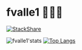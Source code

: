 # fvalle1 🧑🏼‍💻

[![StackShare](http://img.shields.io/badge/tech-stack-0690fa.svg?style=flat)](https://stackshare.io/fvalle1/my-stack)


![fvalle1'stats](https://github-readme-stats.vercel.app/api?username=fvalle1&theme=dark&show_icons=true&count_private=true&hide=contribs)
[![Top Langs](https://github-readme-stats.vercel.app/api/top-langs/?username=fvalle1&langs_count=50&theme=dark&hide=jupyter%20notebook,Mathematica,html,css,tex,objective-c%2B%2B&layout=compact&langs_count=10)](https://github.com/anuraghazra/github-readme-stats)


<!--
**fvalle1/fvalle1** is a ✨ _special_ ✨ repository because its `README.md` (this file) appears on your GitHub profile.

Here are some ideas to get you started:

- 🔭 I’m currently working on ...
- 🌱 I’m currently learning ...
- 👯 I’m looking to collaborate on ...
- 🤔 I’m looking for help with ...
- 💬 Ask me about ...
- 📫 How to reach me: ...
- 😄 Pronouns: ...
- ⚡ Fun fact: ...
-->
